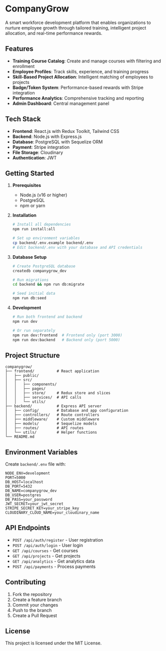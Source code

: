 # CompanyGrow

A smart workforce development platform that enables organizations to nurture employee growth through tailored training, intelligent project allocation, and real-time performance rewards.

## Features

- **Training Course Catalog**: Create and manage courses with filtering and enrollment
- **Employee Profiles**: Track skills, experience, and training progress
- **Skill-Based Project Allocation**: Intelligent matching of employees to projects
- **Badge/Token System**: Performance-based rewards with Stripe integration
- **Performance Analytics**: Comprehensive tracking and reporting
- **Admin Dashboard**: Central management panel

## Tech Stack

- **Frontend**: React.js with Redux Toolkit, Tailwind CSS
- **Backend**: Node.js with Express.js
- **Database**: PostgreSQL with Sequelize ORM
- **Payment**: Stripe integration
- **File Storage**: Cloudinary
- **Authentication**: JWT

## Getting Started

1. **Prerequisites**
   - Node.js (v16 or higher)
   - PostgreSQL
   - npm or yarn

2. **Installation**
   ```bash
   # Install all dependencies
   npm run install:all
   
   # Set up environment variables
   cp backend/.env.example backend/.env
   # Edit backend/.env with your database and API credentials
   ```

3. **Database Setup**
   ```bash
   # Create PostgreSQL database
   createdb companygrow_dev
   
   # Run migrations
   cd backend && npm run db:migrate
   
   # Seed initial data
   npm run db:seed
   ```

4. **Development**
   ```bash
   # Run both frontend and backend
   npm run dev
   
   # Or run separately
   npm run dev:frontend  # Frontend only (port 3000)
   npm run dev:backend   # Backend only (port 5000)
   ```

## Project Structure

```
companygrow/
├── frontend/          # React application
│   ├── public/
│   ├── src/
│   │   ├── components/
│   │   ├── pages/
│   │   ├── store/     # Redux store and slices
│   │   ├── services/  # API calls
│   │   └── utils/
├── backend/           # Express API server
│   ├── config/        # Database and app configuration
│   ├── controllers/   # Route controllers
│   ├── middleware/    # Custom middleware
│   ├── models/        # Sequelize models
│   ├── routes/        # API routes
│   └── utils/         # Helper functions
└── README.md
```

## Environment Variables

Create `backend/.env` file with:

```env
NODE_ENV=development
PORT=5000
DB_HOST=localhost
DB_PORT=5432
DB_NAME=companygrow_dev
DB_USER=postgres
DB_PASS=your_password
JWT_SECRET=your_jwt_secret
STRIPE_SECRET_KEY=your_stripe_key
CLOUDINARY_CLOUD_NAME=your_cloudinary_name
```

## API Endpoints

- `POST /api/auth/register` - User registration
- `POST /api/auth/login` - User login
- `GET /api/courses` - Get courses
- `GET /api/projects` - Get projects
- `GET /api/analytics` - Get analytics data
- `POST /api/payments` - Process payments

## Contributing

1. Fork the repository
2. Create a feature branch
3. Commit your changes
4. Push to the branch
5. Create a Pull Request

## License

This project is licensed under the MIT License.
